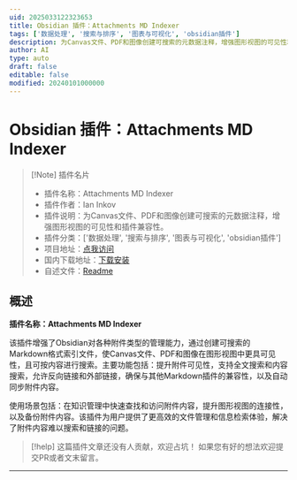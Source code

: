 ```yaml
---
uid: 2025033122323653
title: Obsidian 插件：Attachments MD Indexer
tags: ['数据处理', '搜索与排序', '图表与可视化', 'obsidian插件']
description: 为Canvas文件、PDF和图像创建可搜索的元数据注释，增强图形视图的可见性和插件兼容性。
author: AI
type: auto
draft: false
editable: false
modified: 20240101000000
---
```


# Obsidian 插件：Attachments MD Indexer

> [!Note] 插件名片
> - 插件名称：Attachments MD Indexer
> - 插件作者：Ian Inkov
> - 插件说明：为Canvas文件、PDF和图像创建可搜索的元数据注释，增强图形视图的可见性和插件兼容性。
> - 插件分类：['数据处理', '搜索与排序', '图表与可视化', 'obsidian插件']
> - 项目地址：[点我访问](https://github.com/iinkov/obsidian-attachments-md-indexer)
> - 国内下载地址：[下载安装](https://pkmer.cn/products/plugin/pluginMarket/?attachments-md-indexer)
> - 自述文件：[Readme](https://ghproxy.net/https://raw.githubusercontent.com/iinkov/obsidian-attachments-md-indexer/main/README.md)



## 概述

**插件名称：Attachments MD Indexer**

该插件增强了Obsidian对各种附件类型的管理能力，通过创建可搜索的Markdown格式索引文件，使Canvas文件、PDF和图像在图形视图中更具可见性，且可按内容进行搜索。主要功能包括：提升附件可见性，支持全文搜索和内容搜索，允许反向链接和外部链接，确保与其他Markdown插件的兼容性，以及自动同步附件内容。

使用场景包括：在知识管理中快速查找和访问附件内容，提升图形视图的连接性，以及备份附件内容。该插件为用户提供了更高效的文件管理和信息检索体验，解决了附件内容难以搜索和链接的问题。


> [!help] 
> 这篇插件文章还没有人贡献，欢迎占坑！
> 如果您有好的想法欢迎提交PR或者文末留言。
> 

---




